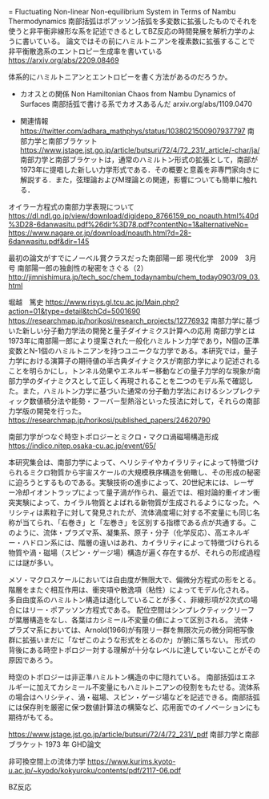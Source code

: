 = Fluctuating Non-linear Non-equilibrium System in Terms of Nambu Thermodynamics
南部括弧はポアッソン括弧を多変数に拡張したものでそれを使うと非平衡非線形な系を記述できるとしてBZ反応の時間発展を解析力学のように書いている。
論文ではその前にハミルトニアンを複素数に拡張することで非平衡散逸系のエントロピー生成率を書いている
https://arxiv.org/abs/2209.08469

体系的にハミルトニアンとエントロピーを書く方法があるのだろうか。
* カオスとの関係
Non Hamiltonian Chaos from Nambu Dynamics of Surfaces
南部括弧で書ける系でカオスあるんだ arxiv.org/abs/1109.0470

* 関連情報
https://twitter.com/adhara_mathphys/status/1038021500907937797
南部力学と南部ブラケット
https://www.jstage.jst.go.jp/article/butsuri/72/4/72_231/_article/-char/ja/
南部力学と南部ブラケットは，通常のハミルトン形式の拡張として，南部が1973年に提唱した新しい力学形式である．その概要と意義を非専門家向きに解説する．また，弦理論およびM理論との関連，影響についても簡単に触れる．

オイラー方程式の南部力学表現について
https://dl.ndl.go.jp/view/download/digidepo_8766159_po_noauth.html%40d%3D28-6danwasitu.pdf%26dir%3D78.pdf?contentNo=1&alternativeNo=
https://www.nagare.or.jp/download/noauth.html?d=28-6danwasitu.pdf&dir=145

最初の論文がすでにノーベル賞クラスだった南部陽一郎
現代化学　2009　3月号
南部陽一郎の独創性の秘密をさぐる（2）
http://jimnishimura.jp/tech_soc/chem_todaynambu/chem_today0903/09_03.html

堀越　篤史
https://www.risys.gl.tcu.ac.jp/Main.php?action=01&type=detail&tchCd=5001690
https://researchmap.jp/horikosi/research_projects/12776932
南部力学に基づいた新しい分子動力学法の開発と量子ダイナミクス計算への応用
南部力学とは1973年に南部陽一郎により提案された一般化ハミルトン力学であり，N個の正準変数とN-1個のハミルトニアンを持つユニークな力学である。本研究では，量子力学における演算子の期待値の半古典ダイナミクスが南部力学により記述されることを明らかにし，トンネル効果やエネルギー移動などの量子力学的な現象が南部力学のダイナミクスとして正しく再現されることを二つのモデル系で確認した。また，ハミルトン力学に基づいた通常の分子動力学法におけるシンプレクティック数値積分法や能勢・フーバー型熱浴といった技法に対して，それらの南部力学版の開発を行った。
https://researchmap.jp/horikosi/published_papers/24620790

南部力学がつなぐ時空トポロジーとミクロ・マクロ渦磁場構造形成
https://indico.nitep.osaka-cu.ac.jp/event/65/

本研究集会は、南部力学によって、ヘリシテイやカイラリティによって特徴づけられるミクロ物質から宇宙スケールの大規模秩序構造を俯瞰し、その形成の秘密に迫ろうとするものである。実験技術の進歩によって、20世紀末には、レーザー冷却イオントラップによって量子渦が作られ、最近では、相対論的重イオン衝突実験によって、カイラル物質とよばれる新物質が生成されるようになった。ヘリシティは素粒子に対して発見されたが、流体渦度場に対する不変量にも同じ名称が当てられ、「右巻き」と「左巻き」を区別する指標である点が共通する。このように、流体・プラズマ系、凝集系、原子・分子（化学反応）、高エネルギー・ハドロン系には、階層の違いはあれ、カイラリティによって特徴づけられる物質や渦・磁場（スピン・ゲージ場）構造が遍く存在するが、それらの形成過程には謎が多い。

メソ・マクロスケールにおいては自由度が無限大で、偏微分方程式の形をとる。階層をまたぐ相互作用は、衝突項や散逸項（粘性）によってモデル化される。
多自由度系のハミルトン構造は退化していることが多く、非線形項が2次式の場合にはリー・ポアッソン方程式である。
配位空間はシンプレクティックリーフが葉層構造をなし、各葉はカシミール不変量の値によって区別される。
流体・プラズマ系においては、Arnold(1966)が有限リー群を無限次元の微分同相写像群に拡張いまだに「なぜこのような形式をとるのか」が腑に落ちない。
形式の背後にある時空トポロジー対する理解が十分なレベルに達していないことがその原因であろう。

時空のトポロジーは非正準ハミルトン構造の中に隠れている。
南部括弧はエネルギーに加えてカシミール不変量にもハミルトニアンの役割をもたせる。流体系の場合はヘリシティ、渦・磁場、スピン・ゲージ場などを記述できる。南部括弧には保存則を厳密に保つ数値計算法の構築など、応用面でのイノベーションにも期待がもてる。

https://www.jstage.jst.go.jp/article/butsuri/72/4/72_231/_pdf
南部力学と南部ブラケット
1973 年 GHD論文

非可換空間上の流体力学
https://www.kurims.kyoto-u.ac.jp/~kyodo/kokyuroku/contents/pdf/2117-06.pdf

BZ反応
